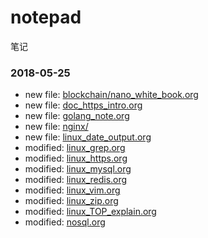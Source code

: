 # notepad
笔记
### 2018-05-25
* new file:  [blockchain/nano_white_book.org](https://github.com/cowkeys/notepad/tree/master/doc/blockchain/nano_white_book.org)
* new file: [doc_https_intro.org](https://github.com/cowkeys/notepad/tree/master/doc/doc_https_intro.org)   
* new file: [golang_note.org](https://github.com/cowkeys/notepad/tree/master/doc/golang_note.org )   
* new file: [nginx/](https://github.com/cowkeys/notepad/tree/master/doc/nginx/)
* new file: [linux_date_output.org](https://github.com/cowkeys/notepad/tree/master/doc/linux_date_output.org)
* modified: [linux_grep.org](https://github.com/cowkeys/notepad/tree/master/doc/linux_grep.org)
* modified: [linux_https.org](https://github.com/cowkeys/notepad/tree/master/doc/linux_https.org)
* modified: [linux_mysql.org](https://github.com/cowkeys/notepad/tree/master/doc/linux_mysql.org)
* modified: [linux_redis.org](https://github.com/cowkeys/notepad/tree/master/doc/linux_redis.org)
* modified: [linux_vim.org](https://github.com/cowkeys/notepad/tree/master/doc/linux_vim.org) 
* modified: [linux_zip.org](https://github.com/cowkeys/notepad/tree/master/doc/linux_zip.org) 
* modified: [linux_TOP_explain.org](https://github.com/cowkeys/notepad/tree/master/doc/linux_TOP_explain.org)
* modified: [nosql.org](https://github.com/cowkeys/notepad/tree/master/doc/nosql.org) 
